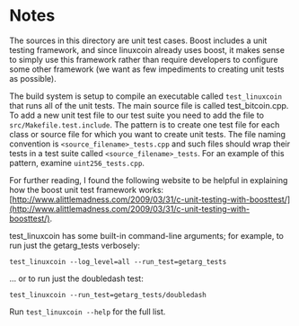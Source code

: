 # Notes
The sources in this directory are unit test cases.  Boost includes a
unit testing framework, and since linuxcoin already uses boost, it makes
sense to simply use this framework rather than require developers to
configure some other framework (we want as few impediments to creating
unit tests as possible).

The build system is setup to compile an executable called `test_linuxcoin`
that runs all of the unit tests.  The main source file is called
test_bitcoin.cpp. To add a new unit test file to our test suite you need 
to add the file to `src/Makefile.test.include`. The pattern is to create 
one test file for each class or source file for which you want to create 
unit tests.  The file naming convention is `<source_filename>_tests.cpp` 
and such files should wrap their tests in a test suite 
called `<source_filename>_tests`. For an example of this pattern, 
examine `uint256_tests.cpp`.

For further reading, I found the following website to be helpful in
explaining how the boost unit test framework works:
[http://www.alittlemadness.com/2009/03/31/c-unit-testing-with-boosttest/](http://www.alittlemadness.com/2009/03/31/c-unit-testing-with-boosttest/).

test_linuxcoin has some built-in command-line arguments; for
example, to run just the getarg_tests verbosely:

    test_linuxcoin --log_level=all --run_test=getarg_tests

... or to run just the doubledash test:

    test_linuxcoin --run_test=getarg_tests/doubledash

Run `test_linuxcoin --help` for the full list.

